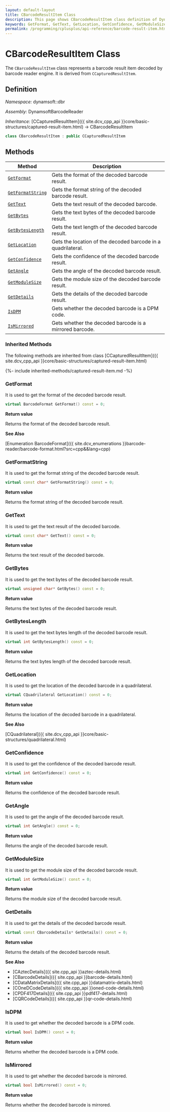 ```yaml
---
layout: default-layout
title: CBarcodeResultItem Class
description: This page shows CBarcodeResultItem class definition of Dynamsoft Barcode Reader SDK C++ Edition.
keywords: GetFormat, GetText, GetLocation, GetConfidence, GetModuleSize, CBarcodeResultItem, api reference
permalink: /programming/cplusplus/api-reference/barcode-result-item.html
---
```


# CBarcodeResultItem Class

The `CBarcodeResultItem` class represents a barcode result item decoded by barcode reader engine. It is derived from `CCapturedResultItem`.

## Definition

*Namespace:* dynamsoft::dbr

*Assembly:* DynamsoftBarcodeReader

*Inheritance:* [CCapturedResultItem]({{ site.dcv_cpp_api }}core/basic-structures/captured-result-item.html) -> CBarcodeResultItem

```cpp
class CBarcodeResultItem : public CCapturedResultItem
```

## Methods

| Method               | Description |
|----------------------|-------------|
| [`GetFormat`](#getformat) | Gets the format of the decoded barcode result. |
| [`GetFormatString`](#getformatstring) | Gets the format string of the decoded barcode result. |
| [`GetText`](#gettext) | Gets the text result of the decoded barcode. |
| [`GetBytes`](#getbytes) | Gets the text bytes of the decoded barcode result. |
| [`GetBytesLength`](#getbyteslength) | Gets the text length of the decoded barcode result. |
| [`GetLocation`](#getlocation) | Gets the location of the decoded barcode in a quadrilateral. |
| [`GetConfidence`](#getconfidence) | Gets the confidence of the decoded barcode result. |
| [`GetAngle`](#getangle) | Gets the angle of the decoded barcode result. |
| [`GetModuleSize`](#getmodulesize) | Gets the module size of the decoded barcode result. |
| [`GetDetails`](#getdetails) | Gets the details of the decoded barcode result. |
| [`IsDPM`](#isdpm) | Gets whether the decoded barcode is a DPM code. |
| [`IsMirrored`](#ismirrored) | Gets whether the decoded barcode is a mirrored barcode. |

### Inherited Methods

The following methods are inherited from class [CCapturedResultItem]({{ site.dcv_cpp_api }}core/basic-structures/captured-result-item.html)

{%- include inherited-methods/captured-result-item.md -%}

### GetFormat

It is used to get the format of the decoded barcode result.

```cpp
virtual BarcodeFormat GetFormat() const = 0;
```

**Return value**

Returns the format of the decoded barcode result.

**See Also**

[Enumeration BarcodeFormat]({{ site.dcv_enumerations }}barcode-reader/barcode-format.html?src=cpp&&lang=cpp)

### GetFormatString

It is used to get the format string of the decoded barcode result.

```cpp
virtual const char* GetFormatString() const = 0;
```

**Return value**

Returns the format string of the decoded barcode result.

### GetText

It is used to get the text result of the decoded barcode.

```cpp
virtual const char* GetText() const = 0;
```

**Return value**

Returns the text result of the decoded barcode.

### GetBytes

It is used to get the text bytes of the decoded barcode result.

```cpp
virtual unsigned char* GetBytes() const = 0;
```

**Return value**

Returns the text bytes of the decoded barcode result.

### GetBytesLength

It is used to get the text bytes length of the decoded barcode result.

```cpp
virtual int GetBytesLength() const = 0;
```

**Return value**

Returns the text bytes length of the decoded barcode result.

### GetLocation

It is used to get the location of the decoded barcode in a quadrilateral.

```cpp
virtual CQuadrilateral GetLocation() const = 0;
```

**Return value**

Returns the location of the decoded barcode in a quadrilateral.

**See Also**

[CQuadrilateral]({{ site.dcv_cpp_api }}core/basic-structures/quadrilateral.html)

### GetConfidence

It is used to get the confidence of the decoded barcode result.

```cpp
virtual int GetConfidence() const = 0;
```

**Return value**

Returns the confidence of the decoded barcode result.

### GetAngle

It is used to get the angle of the decoded barcode result.

```cpp
virtual int GetAngle() const = 0;
```

**Return value**

Returns the angle of the decoded barcode result.

### GetModuleSize

It is used to get the module size of the decoded barcode result.

```cpp
virtual int GetModuleSize() const = 0;
```

**Return value**

Returns the module size of the decoded barcode result.

### GetDetails

It is used to get the details of the decoded barcode result.

```cpp
virtual const CBarcodeDetails* GetDetails() const = 0;	
```

**Return value**

Returns the details of the decoded barcode result.

**See Also**

- [CAztecDetails]({{ site.cpp_api }}aztec-details.html)
- [CBarcodeDetails]({{ site.cpp_api }}barcode-details.html)
- [CDataMatrixDetails]({{ site.cpp_api }}datamatrix-details.html)
- [COneDCodeDetails]({{ site.cpp_api }}oned-code-details.html)
- [CPDF417Details]({{ site.cpp_api }}pdf417-details.html)
- [CQRCodeDetails]({{ site.cpp_api }}qr-code-details.html)

### IsDPM

It is used to get whether the decoded barcode is a DPM code.

```cpp
virtual bool IsDPM() const = 0;
```

**Return value**

Returns whether the decoded barcode is a DPM code.

### IsMirrored

It is used to get whether the decoded barcode is mirrored.

```cpp
virtual bool IsMirrored() const = 0;
```

**Return value**

Returns whether the decoded barcode is mirrored.


